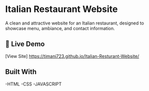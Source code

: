 # Italian Restaurant Website

A clean and attractive website for an Italian restaurant, designed to showcase menu, ambiance, and contact information.

## 🔗 Live Demo

[View Site] https://timani723.github.io/Italian-Resturant-Website/

## Built With
-HTML
-CSS
-JAVASCRIPT

